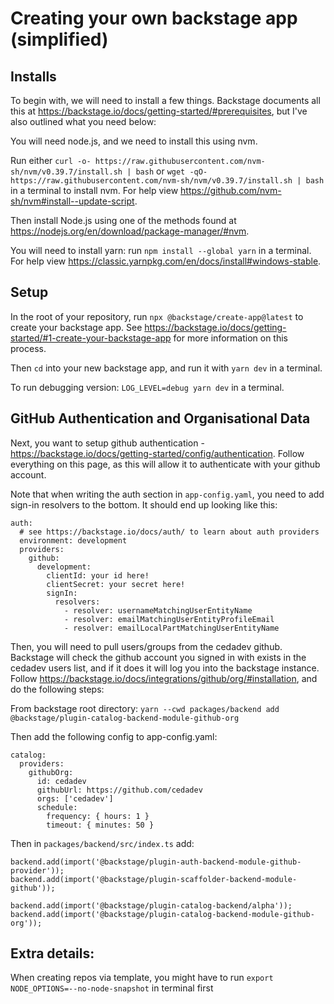 # Creating your own backstage app (simplified)

## Installs
To begin with, we will need to install a few things. Backstage documents all this at https://backstage.io/docs/getting-started/#prerequisites, but I've also outlined what you need below:

You will need node.js, and we need to install this using nvm.

Run either `curl -o- https://raw.githubusercontent.com/nvm-sh/nvm/v0.39.7/install.sh | bash` or `wget -qO- https://raw.githubusercontent.com/nvm-sh/nvm/v0.39.7/install.sh | bash` in a terminal to install nvm. For help view https://github.com/nvm-sh/nvm#install--update-script. 

Then install Node.js using one of the methods found at https://nodejs.org/en/download/package-manager/#nvm. 

You will need to install yarn: run `npm install --global yarn` in a terminal. For help view https://classic.yarnpkg.com/en/docs/install#windows-stable.

## Setup
In the root of your repository, run ```npx @backstage/create-app@latest``` to create your backstage app. See https://backstage.io/docs/getting-started/#1-create-your-backstage-app for more information on this process.

Then `cd` into your new backstage app, and run it with `yarn dev` in a terminal.

To run debugging version: `LOG_LEVEL=debug yarn dev` in a terminal.

## GitHub Authentication and Organisational Data

Next, you want to setup github authentication - https://backstage.io/docs/getting-started/config/authentication. Follow everything on this page, as this will allow it to authenticate with your github account.

Note that when writing the auth section in `app-config.yaml`, you need to add sign-in resolvers to the bottom. It should end up looking like this:
```
auth:
  # see https://backstage.io/docs/auth/ to learn about auth providers
  environment: development
  providers:
    github:
      development:
        clientId: your id here!
        clientSecret: your secret here!
        signIn:
          resolvers:
            - resolver: usernameMatchingUserEntityName
            - resolver: emailMatchingUserEntityProfileEmail
            - resolver: emailLocalPartMatchingUserEntityName
```

Then, you will need to pull users/groups from the cedadev github. Backstage will check the github account you signed in with exists in the cedadev users list, and if it does it will log you into the backstage instance. Follow https://backstage.io/docs/integrations/github/org/#installation, and do the following steps:

From backstage root directory: ```yarn --cwd packages/backend add @backstage/plugin-catalog-backend-module-github-org```

Then add the following config to app-config.yaml:
```
catalog:
  providers:
    githubOrg:
      id: cedadev
      githubUrl: https://github.com/cedadev
      orgs: ['cedadev']
      schedule:
        frequency: { hours: 1 }
        timeout: { minutes: 50 }
```

Then in ```packages/backend/src/index.ts``` add:
```
backend.add(import('@backstage/plugin-auth-backend-module-github-provider'));
backend.add(import('@backstage/plugin-scaffolder-backend-module-github'));

backend.add(import('@backstage/plugin-catalog-backend/alpha'));
backend.add(import('@backstage/plugin-catalog-backend-module-github-org'));
```

## Extra details:

When creating repos via template, you might have to run `export NODE_OPTIONS=--no-node-snapshot` in terminal first
